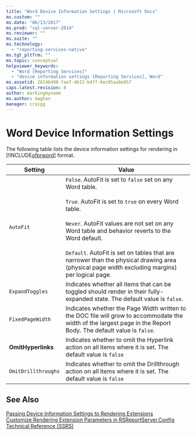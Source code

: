 ```yaml
---
title: "Word Device Information Settings | Microsoft Docs"
ms.custom: ""
ms.date: "06/13/2017"
ms.prod: "sql-server-2014"
ms.reviewer: ""
ms.suite: ""
ms.technology: 
  - "reporting-services-native"
ms.tgt_pltfrm: ""
ms.topic: conceptual
helpviewer_keywords: 
  - "Word [Reporting Services]"
  - "device information settings [Reporting Services], Word"
ms.assetid: 28146498-fae7-4b13-b47f-6ec05aa8e057
caps.latest.revision: 8
author: markingmyname
ms.author: maghan
manager: craigg
---
```

# Word Device Information Settings
  The following table lists the device information settings for rendering in [!INCLUDE[ofprword](../includes/ofprword-md.md)] format.  
  
|Setting|Value|  
|-------------|-----------|  
|`AutoFit`|`False`. AutoFit is set to `false` set on any Word table.<br /><br /> `True`. AutoFit is set to `true` on every Word table.<br /><br /> `Never`. AutoFit values are not set on any Word table and behavior reverts to the Word default.<br /><br /> `Default`. AutoFit is set on tables that are narrower than the physical drawing area (physical page width excluding margins) per logical page.|  
|`ExpandToggles`|Indicates whether all items that can be toggled should render in their fully-expanded state. The default value is `false`.|  
|`FixedPageWidth`|Indicates whether the Page Width written to the DOC file will grow to accommodate the width of the largest page in the Report Body. The default value is `false`.|  
|**OmitHyperlinks**|Indicates whether to omit the Hyperlink action on all items where it is set. The default value is `false`|  
|`OmitDrillthroughs`|Indicates whether to omit the Drillthrough action on all items where it is set. The default value is `false`|  
  
## See Also  
 [Passing Device Information Settings to Rendering Extensions](report-server-web-service/net-framework/passing-device-information-settings-to-rendering-extensions.md)   
 [Customize Rendering Extension Parameters in RSReportServer.Config](customize-rendering-extension-parameters-in-rsreportserver-config.md)   
 [Technical Reference &#40;SSRS&#41;](../../2014/reporting-services/technical-reference-ssrs.md)  
  
  
